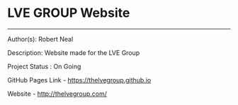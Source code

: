 # LVE GROUP Website

---

Author(s): Robert Neal 

Description: Website made for the LVE Group

Project Status : On Going 

GitHub Pages Link - https://thelvegroup.github.io

Website  - http://thelvegroup.com/

